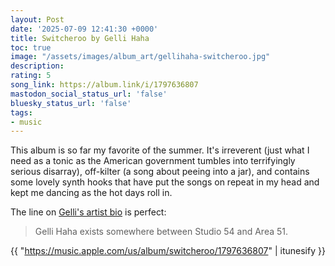 ```yaml
---
layout: Post
date: '2025-07-09 12:41:30 +0000'
title: Switcheroo by Gelli Haha
toc: true
image: "/assets/images/album_art/gellihaha-switcheroo.jpg"
description:
rating: 5
song_link: https://album.link/i/1797636807
mastodon_social_status_url: 'false'
bluesky_status_url: 'false'
tags:
- music
---
```



This album is so far my favorite of the summer. It's irreverent (just what I need as a tonic as the American government tumbles into terrifyingly serious disarray), off-kilter (a song about peeing into a jar), and contains some lovely synth hooks that have put the songs on repeat in my head and kept me dancing as the hot days roll in.

The line on [Gelli's artist bio](https://gelli.world/gelli-haha) is perfect:

> Gelli Haha exists somewhere between Studio 54 and Area 51. 

{{ "https://music.apple.com/us/album/switcheroo/1797636807" | itunesify }}

